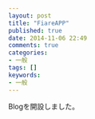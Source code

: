 ```yaml
---
layout: post
title: "FiareAPP"
published: true
date: 2014-11-06 22:49
comments: true
categories:
- 一般
tags: []
keywords:
- 一般
---
```

Blogを開設しました。